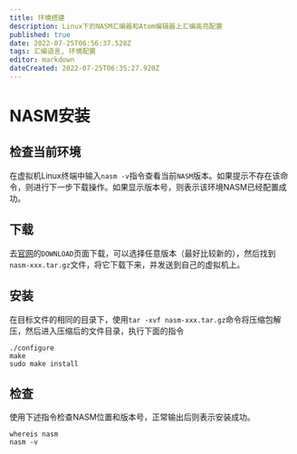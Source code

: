 ```yaml
---
title: 环境搭建
description: Linux下的NASM汇编器和Atom编辑器上汇编高亮配置
published: true
date: 2022-07-25T06:56:37.528Z
tags: 汇编语言, 环境配置
editor: markdown
dateCreated: 2022-07-25T06:35:27.920Z
---
```


# NASM安装
## 检查当前环境
在虚拟机Linux终端中输入`nasm -v`指令查看当前`NASM`版本。如果提示不存在该命令，则进行下一步下载操作。如果显示版本号，则表示该环境NASM已经配置成功。

## 下载
去[官网](https://www.nasm.us/)的`DOWNLOAD`页面下载，可以选择任意版本（最好比较新的），然后找到`nasm-xxx.tar.gz`文件，将它下载下来，并发送到自己的虚拟机上。

## 安装
在目标文件的相同的目录下，使用`tar -xvf nasm-xxx.tar.gz`命令将压缩包解压，然后进入压缩后的文件目录，执行下面的指令

```shell
./configure
make
sudo make install
```

## 检查
使用下述指令检查NASM位置和版本号，正常输出后则表示安装成功。
```shell
whereis nasm
nasm -v
```